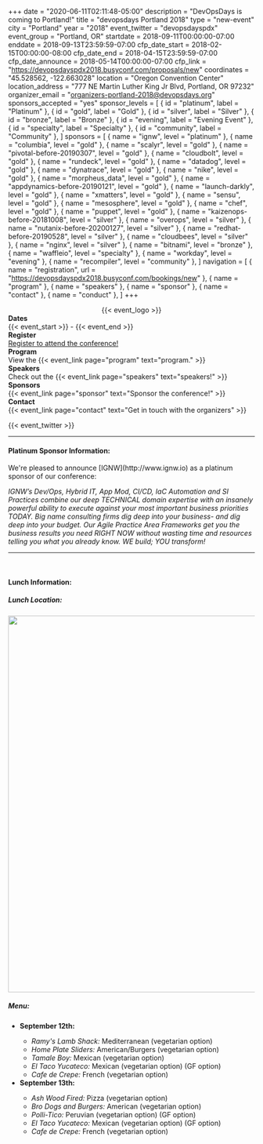 +++
date = "2020-06-11T02:11:48-05:00"
description = "DevOpsDays is coming to Portland!"
title = "devopsdays Portland 2018"
type = "new-event"
city = "Portland"
year = "2018"
event_twitter = "devopsdayspdx"
event_group = "Portland, OR"
startdate = 2018-09-11T00:00:00-07:00
enddate = 2018-09-13T23:59:59-07:00
cfp_date_start = 2018-02-15T00:00:00-08:00
cfp_date_end = 2018-04-15T23:59:59-07:00
cfp_date_announce = 2018-05-14T00:00:00-07:00
cfp_link = "https://devopsdayspdx2018.busyconf.com/proposals/new"
coordinates = "45.528562, -122.663028"
location = "Oregon Convention Center"
location_address = "777 NE Martin Luther King Jr Blvd, Portland, OR 97232"
organizer_email = "organizers-portland-2018@devopsdays.org"
sponsors_accepted = "yes"
sponsor_levels = [
    { id = "platinum", label = "Platinum" },
    { id = "gold", label = "Gold" },
    { id = "silver", label = "Silver" },
    { id = "bronze", label = "Bronze" },
    { id = "evening", label = "Evening Event" },
    { id = "specialty", label = "Specialty" },
    { id = "community", label = "Community" },
]
sponsors = [
    { name = "ignw", level = "platinum" },
    { name = "columbia", level = "gold" },
    { name = "scalyr", level = "gold" },
    { name = "pivotal-before-20190307", level = "gold" },
    { name = "cloudbolt", level = "gold" },
    { name = "rundeck", level = "gold" },
    { name = "datadog", level = "gold" },
    { name = "dynatrace", level = "gold" },
    { name = "nike", level = "gold" },
    { name = "morpheus_data", level = "gold" },
    { name = "appdynamics-before-20190121", level = "gold" },
    { name = "launch-darkly", level = "gold" },
    { name = "xmatters", level = "gold" },
    { name = "sensu", level = "gold" },
    { name = "mesosphere", level = "gold" },
    { name = "chef", level = "gold" },
    { name = "puppet", level = "gold" },
    { name = "kaizenops-before-20181008", level = "silver" },
    { name = "overops", level = "silver" },
    { name = "nutanix-before-20200127", level = "silver" },
    { name = "redhat-before-20190528", level = "silver" },
    { name = "cloudbees", level = "silver" },
    { name = "nginx", level = "silver" },
    { name = "bitnami", level = "bronze" },
    { name = "waffleio", level = "specialty" },
    { name = "workday", level = "evening" },
    { name = "recompiler", level = "community" },
]
navigation = [
    { name = "registration", url = "https://devopsdayspdx2018.busyconf.com/bookings/new" },
    { name = "program" },
    { name = "speakers" },
    { name = "sponsor" },
    { name = "contact" },
    { name = "conduct" },
]
+++
<div style="text-align:center;">
  {{< event_logo >}}
</div>

<div class = "row">
  <div class = "col-md-2">
    <strong>Dates</strong>
  </div>
  <div class = "col-md-8">
    {{< event_start >}} - {{< event_end >}}
  </div>
</div>

<!-- <div class = "row">
  <div class = "col-md-2">
    <strong>Location</strong>
  </div>
  <div class = "col-md-8">
    {{< event_location >}}
  </div>
</div> -->

<div class = "row">
  <div class = "col-md-2">
    <strong>Register</strong>
  </div>
  <div class = "col-md-8">
    <a href="https://devopsdayspdx2018.busyconf.com/bookings/new">Register to attend the conference!</a>
  </div>
</div>

<!-- <div class = "row">
  <div class = "col-md-2">
    <strong>Propose</strong>
  </div>
  <div class = "col-md-8">
    {{< event_link page="propose" text="Propose a talk!" >}}
  </div>
</div> -->

<div class = "row">
  <div class = "col-md-2">
    <strong>Program</strong>
  </div>
  <div class = "col-md-8">
    View the {{< event_link page="program" text="program." >}}
  </div>
</div>

<div class = "row">
  <div class = "col-md-2">
    <strong>Speakers</strong>
  </div>
  <div class = "col-md-8">
    Check out the {{< event_link page="speakers" text="speakers!" >}}
  </div>
</div>

<div class = "row">
  <div class = "col-md-2">
    <strong>Sponsors</strong>
  </div>
  <div class = "col-md-8">
    {{< event_link page="sponsor" text="Sponsor the conference!" >}}
  </div>
</div>

<div class = "row">
  <div class = "col-md-2">
    <strong>Contact</strong>
  </div>
  <div class = "col-md-8">
    {{< event_link page="contact" text="Get in touch with the organizers" >}}
  </div>
</div>

<!-- Uncomment if you added your city twitter name -->

{{< event_twitter >}}

<hr />
<h4 class="sponsor-cta">Platinum Sponsor Information:</h4>
We're pleased to announce [IGNW](http://www.ignw.io) as a platinum sponsor of our conference:

*IGNW’s Dev/Ops, Hybrid IT, App Mod, CI/CD, IaC Automation and SI Practices combine our deep TECHNICAL domain expertise with an insanely powerful ability to execute against your most important business priorities TODAY.  Big name consulting firms dig deep into your business- and dig deep into your budget. Our Agile Practice Area Frameworks get you the business results you need RIGHT NOW without wasting time and resources telling you what you already know. WE build; YOU transform!*

<hr />
<br />
<h4 class="sponsor-cta">Lunch Information:</h4>
<h5>Lunch Location:</h5>
<a href="/events/2017-portland/pdx2017_food_trucks_map.png"><img width="768" src="/events/2017-portland/pdx2017_food_trucks_map.png" /></a>

<h5>Menu:</h5>
<ul>
  <li><b>September 12th:</b></li>
    <ul>
      <li><i>Ramy's Lamb Shack:</i> Mediterranean (vegetarian option)</li>
      <li><i>Home Plate Sliders:</i> American/Burgers (vegetarian option)</li>
      <li><i>Tamale Boy:</i> Mexican (vegetarian option)</li>
      <li><i>El Taco Yucateco:</i> Mexican (vegetarian option) (GF option)</li>
      <li><i>Cafe de Crepe:</i> French (vegetarian option)</li>
    </ul>

  <li><b>September 13th:</b></li>
    <ul>
      <li><i>Ash Wood Fired:</i> Pizza (vegetarian option)</li>
      <li><i>Bro Dogs and Burgers:</i> American (vegetarian option)</li>
      <li><i>Polli-Tico:</i> Peruvian (vegetarian option) (GF option)</li>
      <li><i>El Taco Yucateco:</i> Mexican (vegetarian option) (GF option)</li>
      <li><i>Cafe de Crepe:</i> French (vegetarian option)</li>
    </ul>
</ul>
